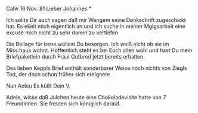  Calw 16 Nov. 81
Lieber Johannes <Hesse>*

Ich sollte Dir auch sagen daß mir Wangem seine Denkschrift zugeschickt hat. Es ekelt mich eigentlich an und ich suche in meiner Mglgsarbeit eine excuse mich nicht zu sehr darein zu vertiefen

Die Beilage für Irene wollest Du besorgen. Ich weiß nicht ob sie im Miss.haus wohnt. Hoffentlich steht es bei Euch allen wohl und hast Du mein Briefpaketlein durch Fräul Gutbrod jetzt bereits erhalten.

Des lieben Keppls Brief enthält sonderbarer Weise noch nichts von Ziegls Tod, der doch schon früher sich ereignete.

 Nun Adieu
 Es küßt Dein V.

Adele, wisse daß Julchen heute eine Chokoladevisite hatte von 7 Freundinnen. Sie freuten sich königlich darauf.
